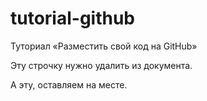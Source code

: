# tutorial-github
Туториал «Разместить свой код на GitHub»

Эту строчку нужно удалить из документа.  

А эту, оставляем на месте.
